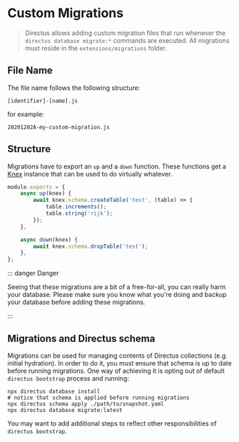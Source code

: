 # Custom Migrations

> Directus allows adding custom migration files that run whenever the `directus database migrate:*` commands are
> executed. All migrations must reside in the `extensions/migrations` folder.

## File Name

The file name follows the following structure:

```
[identifier]-[name].js
```

for example:

```
20201202A-my-custom-migration.js
```

## Structure

Migrations have to export an `up` and a `down` function. These functions get a [Knex](http://knexjs.org) instance that
can be used to do virtually whatever.

```js
module.exports = {
	async up(knex) {
		await knex.schema.createTable('test', (table) => {
			table.increments();
			table.string('rijk');
		});
	},

	async down(knex) {
		await knex.schema.dropTable('test');
	},
};
```

::: danger Danger

Seeing that these migrations are a bit of a free-for-all, you can really harm your database. Please make sure you know
what you're doing and backup your database before adding these migrations.

:::

## Migrations and Directus schema

Migrations can be used for managing contents of Directus collections (e.g. initial hydration). In order to do it, you
must ensure that schema is up to date before running migrations. One way of achieving it is opting out of default
`directus bootstrap` process and running:

```
npx directus database install
# notice that schema is applied before running migrations
npx directus schema apply ./path/to/snapshot.yaml
npx directus database migrate:latest
```

You may want to add additional steps to reflect other responsibilities of `directus bootstrap`.
